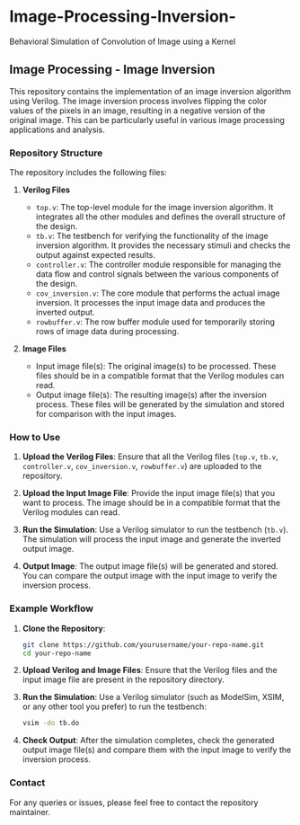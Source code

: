 # Image-Processing-Inversion-
Behavioral Simulation of Convolution of Image using a Kernel

## Image Processing - Image Inversion

This repository contains the implementation of an image inversion algorithm using Verilog. The image inversion process involves flipping the color values of the pixels in an image, resulting in a negative version of the original image. This can be particularly useful in various image processing applications and analysis.

### Repository Structure

The repository includes the following files:

1. **Verilog Files**
   - `top.v`: The top-level module for the image inversion algorithm. It integrates all the other modules and defines the overall structure of the design.
   - `tb.v`: The testbench for verifying the functionality of the image inversion algorithm. It provides the necessary stimuli and checks the output against expected results.
   - `controller.v`: The controller module responsible for managing the data flow and control signals between the various components of the design.
   - `cov_inversion.v`: The core module that performs the actual image inversion. It processes the input image data and produces the inverted output.
   - `rowbuffer.v`: The row buffer module used for temporarily storing rows of image data during processing.

2. **Image Files**
   - Input image file(s): The original image(s) to be processed. These files should be in a compatible format that the Verilog modules can read.
   - Output image file(s): The resulting image(s) after the inversion process. These files will be generated by the simulation and stored for comparison with the input images.

### How to Use

1. **Upload the Verilog Files**: Ensure that all the Verilog files (`top.v`, `tb.v`, `controller.v`, `cov_inversion.v`, `rowbuffer.v`) are uploaded to the repository.

2. **Upload the Input Image File**: Provide the input image file(s) that you want to process. The image should be in a compatible format that the Verilog modules can read.

3. **Run the Simulation**: Use a Verilog simulator to run the testbench (`tb.v`). The simulation will process the input image and generate the inverted output image.

4. **Output Image**: The output image file(s) will be generated and stored. You can compare the output image with the input image to verify the inversion process.

### Example Workflow

1. **Clone the Repository**:
   ```bash
   git clone https://github.com/yourusername/your-repo-name.git
   cd your-repo-name
   ```

2. **Upload Verilog and Image Files**:
   Ensure that the Verilog files and the input image file are present in the repository directory.

3. **Run the Simulation**:
   Use a Verilog simulator (such as ModelSim, XSIM, or any other tool you prefer) to run the testbench:
   ```bash
   vsim -do tb.do
   ```

4. **Check Output**:
   After the simulation completes, check the generated output image file(s) and compare them with the input image to verify the inversion process.

### Contact

For any queries or issues, please feel free to contact the repository maintainer.
